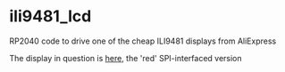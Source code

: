 # ili9481_lcd
RP2040 code to drive one of the cheap ILI9481 displays from AliExpress

The display in question is [here](https://www.aliexpress.com/item/3256803594335940.html?spm=a2g0o.order_list.0.0.4e9618020KI3e0&gatewayAdapt=4itemAdapt), the 'red' SPI-interfaced version

